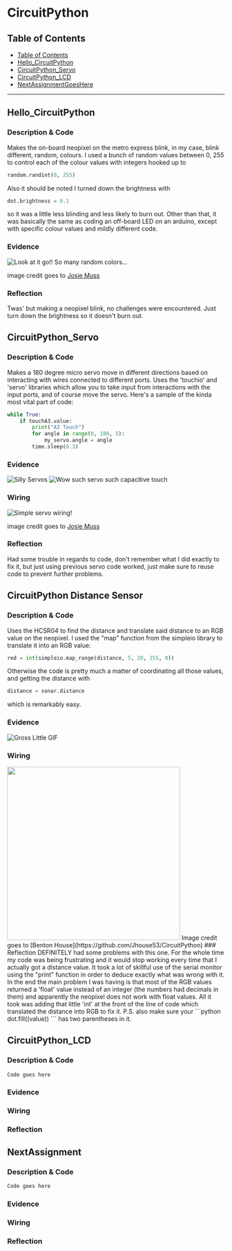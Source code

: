 # CircuitPython

## Table of Contents
* [Table of Contents](#TableOfContents)
* [Hello_CircuitPython](#Hello_CircuitPython)
* [CircuitPython_Servo](#CircuitPython_Servo)
* [CircuitPython_LCD](#CircuitPython_LCD)
* [NextAssignmentGoesHere](#NextAssignment)
---

## Hello_CircuitPython

### Description & Code
Makes the on-board neopixel on the metro express blink, in my case, blink different, random, colours. I used a bunch of random values between 0, 255 to control each of the colour values with integers hooked up to 

```python
random.randint(0, 255)
```
Also it should be noted I turned down the brightness with 
```python
dot.brightness = 0.1
```
so it was a little less blinding and less likely to burn out. Other than that, it was basically the same as coding an off-board LED on an arduino, except with specific colour values and mildly different code.

### Evidence
![Look at it go!! So many random colors...](https://github.com/jmuss07/Circuit-Python/blob/main/Images/Random_Color.gif?raw=true)

image credit goes to [Josie Muss](https://github.com/jmuss07/Circuit-Python)

### Reflection
Twas' but making a neopixel blink, no challenges were encountered. Just turn down the brightness so it doesn't burn out.




## CircuitPython_Servo

### Description & Code
Makes a 180 degree micro servo move in different directions based on interacting with wires connected to different ports. Uses the 'touchio' and 'servo' libraries which allow you to take input from interactions with the input ports, and of course move the servo. Here's a sample of the kinda most vital part of code:
```python
while True:
    if touchA3.value:
        print("A3 Touch")
        for angle in range(0, 180, 5):
            my_servo.angle = angle
        time.sleep(0.3)
```

### Evidence
![Silly Servos](https://github.com/inovotn04/CircuitPython/blob/main/Images/CapacitivePic1.jpg?raw=true)
![Wow such servo such capacitive touch](https://github.com/inovotn04/CircuitPython/blob/main/Images/CapacitivePic2.jpg?raw=true)
### Wiring
![Simple servo wiring!](https://github.com/jmuss07/Circuit-Python/blob/main/Images/servo.png?raw=true)

image credit goes to [Josie Muss](https://github.com/jmuss07/Circuit-Python)

### Reflection
Had some trouble in regards to code, don't remember what I did exactly to fix it, but just using previous servo code worked, just make sure to reuse code to prevent further problems.


## CircuitPython Distance Sensor

### Description & Code
Uses the HCSR04 to find the distance and translate said distance to an RGB value on the neopixel. I used the "map" function from the simpleio library to translate it into an RGB value:
```python
red = int(simpleio.map_range(distance, 5, 20, 255, 0))
```
Otherwise the code is pretty much a matter of coordinating all those values, and getting the distance with
```python
distance = sonar.distance
```
which is remarkably easy.
### Evidence
![Gross Little GIF](https://github.com/inovotn04/CircuitPython/blob/main/Images/DistanceSensorEvidence.gif?raw=true)
### Wiring
<img src="https://github.com/Jhouse53/CircuitPython/blob/main/GIF%20and%20Images/UltraSonicSensor%20wiring.PNG?raw=true" width="400">
Image credit goes to [Benton House](https://github.com/Jhouse53/CircuitPython)
### Reflection
DEFINITELY had some problems with this one. For the whole time my code was being frustrating and it would stop working every time that I actually got a distance value. It took a lot of skillful use of the serial monitor using the "print" function in order to deduce exactly what was wrong with it. In the end the main problem I was having is that most of the RGB values returned a 'float' value instead of an integer (the numbers had decimals in them) and apparently the neopixel does not work with float values. All it took was adding that little 'int' at the front of the line of code which translated the distance into RGB to fix it.
P.S. also make sure your 
```python
dot.fill((value))
``` 
has two parentheses in it.




## CircuitPython_LCD

### Description & Code

```python
Code goes here

```

### Evidence

### Wiring

### Reflection





## NextAssignment

### Description & Code

```python
Code goes here

```

### Evidence

### Wiring

### Reflection
